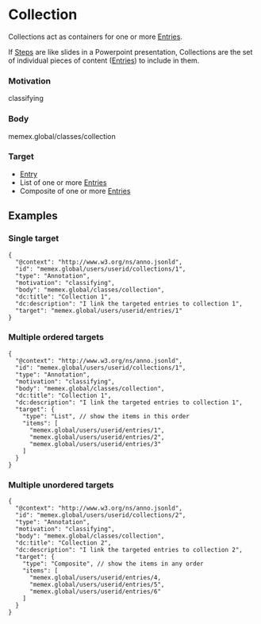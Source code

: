 
# Collection

Collections act as containers for one or more [Entries](Entry.md).

If [Steps](Step.md) are like slides in a Powerpoint presentation, Collections are the set of individual pieces of content ([Entries](Entry.md)) to include in them.

### Motivation 
classifying

### Body
memex.global/classes/collection

### Target
- [Entry](Entry.md)
- List of one or more [Entries](Entry.md)
- Composite of one or more [Entries](Entry.md)

## Examples

### Single target

```
{
  "@context": "http://www.w3.org/ns/anno.jsonld",
  "id": "memex.global/users/userid/collections/1",
  "type": "Annotation",
  "motivation": "classifying",
  "body": "memex.global/classes/collection",
  "dc:title": "Collection 1",
  "dc:description": "I link the targeted entries to collection 1",
  "target": "memex.global/users/userid/entries/1"
}
```

### Multiple ordered targets

```
{
  "@context": "http://www.w3.org/ns/anno.jsonld",
  "id": "memex.global/users/userid/collections/1",
  "type": "Annotation",
  "motivation": "classifying",
  "body": "memex.global/classes/collection",
  "dc:title": "Collection 1",
  "dc:description": "I link the targeted entries to collection 1",
  "target": {
    "type": "List", // show the items in this order
    "items": [
      "memex.global/users/userid/entries/1",
      "memex.global/users/userid/entries/2",
      "memex.global/users/userid/entries/3"
    ]
  }
}
```

### Multiple unordered targets

```
{
  "@context": "http://www.w3.org/ns/anno.jsonld",
  "id": "memex.global/users/userid/collections/2",
  "type": "Annotation",
  "motivation": "classifying",
  "body": "memex.global/classes/collection",
  "dc:title": "Collection 2",
  "dc:description": "I link the targeted entries to collection 2",
  "target": {
    "type": "Composite", // show the items in any order
    "items": [
      "memex.global/users/userid/entries/4,
      "memex.global/users/userid/entries/5",
      "memex.global/users/userid/entries/6"
    ]
  }
}
```

